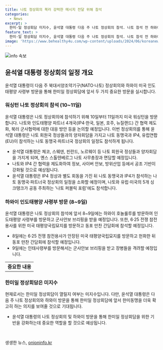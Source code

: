 ```yaml
---
title: 나토 정상회의 북러 강력한 메시지 전달 위해 참석
categories:
  - News
excerpt: >
  한미·일 정상회담 미지수, 윤석열 대통령 다음 주 나토 정상회의 참석. 나토 참석 전 하와이 방문해 미국 인태사 and 태평양사령부 방문 예정. 윤 대통령은 나토에서 체코, 스웨덴, 핀란드, 노르웨이 정상과 양자회담, IP4 정상과 별도 회동, 나토 동맹국·파트너국 정상회의 및 나토 퍼블릭 포럼 참석할 예정. 관심은 러시아와의 관계 조절과 우크라이나 지원 방안, 한미일 정상회담 여부에 집중.
feature_text: >
  한미·일 정상회담 미지수, 윤석열 대통령 다음 주 나토 정상회의 참석. 나토 참석 전 하와이 방문해 미국 인태사 and 태평양사령부 방문 예정. 윤 대통령은 나토에서 체코, 스웨덴, 핀란드, 노르웨이 정상과 양자회담, IP4 정상과 별도 회동, 나토 동맹국·파트너국 정상회의 및 나토 퍼블릭 포럼 참석할 예정. 관심은 러시아와의 관계 조절과 우크라이나 지원 방안, 한미일 정상회담 여부에 집중.
image: 'https://www.behealthy4u.com/wp-content/uploads/2024/06/koreanews.jpg'
---
```


<p><img src="https://www.behealthy4u.com/wp-content/uploads/2024/06/koreanews.jpg" alt="info 속보" /></p>

<h2 data-ke-size="size26">윤석열 대통령 정상회의 일정 개요</h2>

<p data-ke-size="size16">윤석열 대통령이 다음 주 북대서양조약기구(NATO·나토) 정상회의와 하와이 미국 인도태평양 사령부 방문을 통해 한미일 정상회담에 앞서 두 가지 중요한 방문을 실시합니다.</p>

<h3>워싱턴 나토 정상회의 참석 (10~11일)</h3>

<p data-ke-size="size16">윤석열 대통령은 나토 정상회의에 참석하기 위해 10일부터 11일까지 미국 워싱턴을 방문합니다. 나토와 인도태평양 파트너 4개국(IP4·한국, 일본, 호주, 뉴질랜드) 간 협력 제도화, 북러 군사협력에 대한 대응 방안 등을 논의할 예정입니다. 이번 정상회의를 통해 윤석열 대통령은 나토 회원국 정상들과의 양자회담을 가지고 나토 동맹국과 IP4, 유럽연합(EU)이 참석하는 나토 동맹국·파트너국 정상회의 일정도 참석하게 됩니다.</p>

<ul>
    <li>윤석열 대통령은 체코, 스웨덴, 핀란드, 노르웨이 등 나토 회원국 정상들과 양자회담을 가지게 되며, 옌스 스톨텐베르그 나토 사무총장과 면담할 예정입니다.</li>
    <li>나토와 IP4 간 협력을 제도화하여 정보, 사이버 안보, 방위산업 등에서 공조 기반이 강화될 것으로 예상됩니다.</li>
    <li>윤석열 대통령은 IP4 정상과 별도 회동을 가진 뒤 나토 동맹국과 IP4가 참석하는 나토 동맹국·파트너국 정상회의 일정을 소화할 예정이며, 나토와 유럽·미국의 5개 싱크탱크가 공동 주최하는 '나토 퍼블릭 포럼'에도 참석합니다.</li>
</ul>

<h3>하와이 인도태평양 사령부 방문 (8~9일)</h3>

<p data-ke-size="size16">윤석열 대통령은 나토 정상회의 참석에 앞서 8~9일에는 하와이 호놀룰루를 방문하여 인도태평양 사령부를 방문하고 군사안보 브리핑을 받을 예정입니다. 또한, 6·25 전쟁 참전용사를 위한 미국 태평양국립묘지를 방문하고 동포 만찬 간담회에 참석할 예정입니다.</p>

<ul>
    <li>8일에는 6·25 전쟁 참전용사가 안장된 미국 태평양국립묘지를 방문하고 헌화한 뒤 동포 만찬 간담회에 참석할 예정입니다.</li>
    <li>9일에는 인태사령부를 방문해서는 군사안보 브리핑을 받고 장병들을 격려할 예정입니다.</li>
</ul>

<table>
    <tr>
        <td style="text-align: center; height: 17px;"><b>중요한 내용</b></td>
    </tr>
</table>

<h3>한미일 정상회담은 미지수</h3>

<p data-ke-size="size16">현재로서는 한미일 정상회담이 열릴지 여부는 미지수입니다. 다만, 윤석열 대통령은 다음 주 나토 정상회의와 하와이 방문을 통해 한미일 정상회담에 앞서 한미동맹을 더욱 확고히 하는 의지를 보여줄 것으로 기대됩니다.</p>

<ul>
    <li>윤석열 대통령의 나토 정상회의 및 하와이 방문을 통해 한미일 정상회담을 위한 기반을 강화하는데 중요한 역할을 할 것으로 예상됩니다.</li>
</ul>

<p data-ke-size="size16">&nbsp;</p>
생생한 뉴스, <a href="https://onioninfo.kr" rel="dofollow">onioninfo.kr</a>


